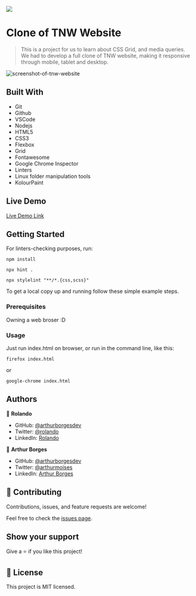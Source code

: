 ![](https://img.shields.io/badge/Microverse-blueviolet)

# Clone of TNW Website

> This is a project for us to learn about CSS Grid, and media queries. We had to develop a full clone of TNW website, making it responsive through mobile, tablet and desktop.

![screenshot-of-tnw-website](./tnw-arthur-rolando.png)

## Built With

- Git
- Github
- VSCode
- Nodejs
- HTML5
- CSS3
- Flexbox
- Grid
- Fontawesome
- Google Chrome Inspector
- Linters
- Linux folder manipulation tools
- KolourPaint

## Live Demo

[Live Demo Link](https://kiranitor123.github.io/PERMA_Clone)


## Getting Started

For linters-checking purposes, run:

`npm install`

`npx hint .`

`npx stylelint "**/*.{css,scss}"`


To get a local copy up and running follow these simple example steps.

### Prerequisites

Owning a web broser :D

### Usage

Just run index.html on browser, or run in the command line, like this:

`firefox index.html`

or

`google-chrome index.html`


## Authors

👤 **Rolando**

- GitHub: [@arthurborgesdev](https://github.com/kiranitor123)
- Twitter: [@rolando](https://twitter.com/rolando)
- LinkedIn: [Rolando](https://linkedin.com/in/arthurmoises)

👤 **Arthur Borges**

- GitHub: [@arthurborgesdev](https://github.com/arthurborgesdev)
- Twitter: [@arthurmoises](https://twitter.com/arthurmoises)
- LinkedIn: [Arthur Borges](https://linkedin.com/in/arthurmoises)


## 🤝 Contributing

Contributions, issues, and feature requests are welcome!

Feel free to check the [issues page](issues/).

## Show your support

Give a ⭐️ if you like this project!

## 📝 License

This project is MIT licensed.